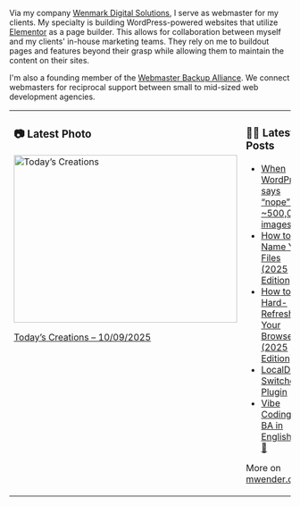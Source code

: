 Via my company [Wenmark Digital Solutions](https://wenmarkdigital.com), I serve as webmaster for my clients. My specialty is building WordPress-powered websites that utilize [Elementor](https://elementor.com/) as a page builder. This allows for collaboration between myself and my clients' in-house marketing teams. They rely on me to buildout pages and features beyond their grasp while allowing them to maintain the content on their sites.

I'm also a founding member of the [Webmaster Backup Alliance](https://webmasterbackupalliance.com/). We connect webmasters for reciprocal support between small to mid-sized web development agencies.

<table><tr><td valign="top" width="50%">

### 📷 Latest Photo
<!-- photo starts -->
<a href="https://photos.mwender.com/post/todays-creations/"><img src="https://photos.mwender.com/app/uploads/2025/10/img_9220-800x600.jpg" alt="Today’s Creations" width="400" height="300" /></a>
<p><a href="https://photos.mwender.com/post/todays-creations/">Today’s Creations – 10/09/2025</a></p>
<!-- photo ends -->

</td><td valign="top" width="50%">

### 👨‍💻 Latest Posts
<!-- blog starts -->
- [When WordPress says “nope” to ~500,000 images](https://mwender.com/when-wordpress-says-nope-to-500000-images/)
- [How to Name Your Files (2025 Edition)](https://mwender.com/how-to-name-your-files-2025-edition/)
- [How to Hard-Refresh Your Browser (2025 Edition)](https://mwender.com/how-to-hard-refresh-your-browser-2025-edition/)
- [LocalDev Switcher Plugin](https://mwender.com/localdev-switcher-plugin/)
- [Vibe Coding + BA in English = 💜💯](https://mwender.com/vibe-coding-ba-in-english/)
<!-- blog ends -->

More on [mwender.com](https://mwender.com).

</td></table>